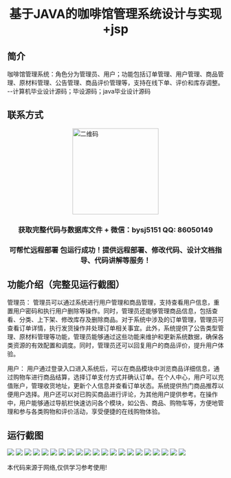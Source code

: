 <p><h1 align="center">基于JAVA的咖啡馆管理系统设计与实现+jsp</h1></p>

## 简介
咖啡馆管理系统：角色分为管理员、用户；功能包括订单管理、用户管理、商品管理、原材料管理、公告管理、商品评价管理等，支持在线下单、评价和库存调整。    --计算机毕业设计源码；毕设源码；java毕业设计源码


## 联系方式
<img src="https://bs-1329754181.cos.ap-shanghai.myqcloud.com/wx.jpg" alt="二维码" style="display: block; margin: 0 auto;" width="200px">
<p><h3 align="center">获取完整代码与数据库文件 + 微信：bysj5151 QQ: 86050149</h3></p>
<p><h3 align="center">可帮忙远程部署 包运行成功！提供远程部署、修改代码、设计文档指导、代码讲解等服务！</h3></p>

## 功能介绍（完整见运行截图）
管理员： 管理员可以通过系统进行用户管理和商品管理，支持查看用户信息，重置用户密码和执行用户删除等操作。同时，管理员还能够管理商品信息，包括查看、分类、上下架、修改库存及删除商品。对于系统中涉及的订单管理，管理员可查看订单详情，执行发货操作并处理订单相关事宜。此外，系统提供了公告类型管理、原材料管理等功能，管理员能够通过这些功能来维护和更新系统数据，确保各类资源的有效配置和调度。同时，管理员还可以回复用户的商品评价，提升用户体验。

用户： 用户通过登录入口进入系统后，可以在商品模块中浏览商品详细信息，通过购物车进行商品结算，选择订单支付方式并确认订单。在个人中心，用户可以充值账户，管理收货地址，更新个人信息并查看订单状态。系统提供热门商品推荐以便用户选择。用户还可以对已购买商品进行评论，为其他用户提供参考。在操作中，用户能够通过导航栏快速访问各个模块，如公告、商品、购物车等，方便地管理和参与各类购物和评价活动，享受便捷的在线购物体验。


## 运行截图
![](https://bs-1329754181.cos.ap-shanghai.myqcloud.com/ssm/CafeManagementSystem/img/001.jpg)
![](https://bs-1329754181.cos.ap-shanghai.myqcloud.com/ssm/CafeManagementSystem/img/002.jpg)
![](https://bs-1329754181.cos.ap-shanghai.myqcloud.com/ssm/CafeManagementSystem/img/003.jpg)
![](https://bs-1329754181.cos.ap-shanghai.myqcloud.com/ssm/CafeManagementSystem/img/004.jpg)
![](https://bs-1329754181.cos.ap-shanghai.myqcloud.com/ssm/CafeManagementSystem/img/005.jpg)
![](https://bs-1329754181.cos.ap-shanghai.myqcloud.com/ssm/CafeManagementSystem/img/006.jpg)
![](https://bs-1329754181.cos.ap-shanghai.myqcloud.com/ssm/CafeManagementSystem/img/007.jpg)
![](https://bs-1329754181.cos.ap-shanghai.myqcloud.com/ssm/CafeManagementSystem/img/008.jpg)
![](https://bs-1329754181.cos.ap-shanghai.myqcloud.com/ssm/CafeManagementSystem/img/009.jpg)
![](https://bs-1329754181.cos.ap-shanghai.myqcloud.com/ssm/CafeManagementSystem/img/010.jpg)
![](https://bs-1329754181.cos.ap-shanghai.myqcloud.com/ssm/CafeManagementSystem/img/011.jpg)
![](https://bs-1329754181.cos.ap-shanghai.myqcloud.com/ssm/CafeManagementSystem/img/012.jpg)
![](https://bs-1329754181.cos.ap-shanghai.myqcloud.com/ssm/CafeManagementSystem/img/013.jpg)
![](https://bs-1329754181.cos.ap-shanghai.myqcloud.com/ssm/CafeManagementSystem/img/014.jpg)
![](https://bs-1329754181.cos.ap-shanghai.myqcloud.com/ssm/CafeManagementSystem/img/015.jpg)
![](https://bs-1329754181.cos.ap-shanghai.myqcloud.com/ssm/CafeManagementSystem/img/016.jpg)
![](https://bs-1329754181.cos.ap-shanghai.myqcloud.com/ssm/CafeManagementSystem/img/017.jpg)
![](https://bs-1329754181.cos.ap-shanghai.myqcloud.com/ssm/CafeManagementSystem/img/018.jpg)
![](https://bs-1329754181.cos.ap-shanghai.myqcloud.com/ssm/CafeManagementSystem/img/019.jpg)
![](https://bs-1329754181.cos.ap-shanghai.myqcloud.com/ssm/CafeManagementSystem/img/020.jpg)
![](https://bs-1329754181.cos.ap-shanghai.myqcloud.com/ssm/CafeManagementSystem/img/021.jpg)

<p>本代码来源于网络,仅供学习参考使用!</p>
